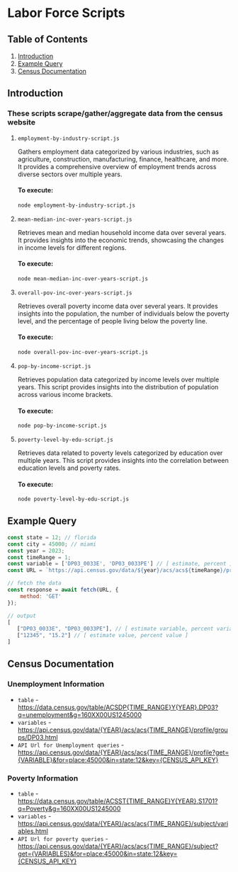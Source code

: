 # Labor Force Scripts

## Table of Contents

1. [Introduction](#introduction)
2. [Example Query](#example-query)
3. [Census Documentation](#census-documentation)

## Introduction

### These scripts scrape/gather/aggregate data from the census website

1. `employment-by-industry-script.js`
   
    Gathers employment data categorized by various industries, such as agriculture, construction, manufacturing, finance, healthcare, and more. It provides a comprehensive overview of employment trends across diverse sectors over multiple years.
    
    #### To execute:
    ```bash
    node employment-by-industry-script.js
    ```
2. `mean-median-inc-over-years-script.js`
   
    Retrieves mean and median household income data over several years. It provides insights into the economic trends, showcasing the changes in income levels for different regions.

    #### To execute:
    ```bash
    node mean-median-inc-over-years-script.js
    ```
   
3. `overall-pov-inc-over-years-script.js`
   
    Retrieves overall poverty income data over several years. It provides insights into the population, the number of individuals below the poverty level, and the percentage of people living below the poverty line.

    #### To execute:
    ```bash
    node overall-pov-inc-over-years-script.js
    ```
      
4. `pop-by-income-script.js`
   
    Retrieves population data categorized by income levels over multiple years. This script provides insights into the distribution of population across various income brackets.

    #### To execute:
    ```bash
    node pop-by-income-script.js
    ```
         
5. `poverty-level-by-edu-script.js`
   
    Retrieves data related to poverty levels categorized by education over multiple years. This script provides insights into the correlation between education levels and poverty rates.

    #### To execute:
    ```bash
    node poverty-level-by-edu-script.js
    ```
   
## Example Query

```javascript
const state = 12; // florida
const city = 45000; // miami
const year = 2023;
const timeRange = 1;
const variable = ['DP03_0033E', 'DP03_0033PE'] // [ estimate, percent ] refer to the docs for the variables
const URL = `https://api.census.gov/data/${year}/acs/acs${timeRange}/profile?get=${variable}&for=place:${city}&in=state:${florida}&key=${CENSUS_API_KEY}`

// fetch the data
const response = await fetch(URL, {
    method: 'GET'
});
```

```javascript
// output
[
   ["DP03_0033E", "DP03_0033PE"], // [ estimate variable, percent variable ]
   ["12345", "15.2"] // [ estimate value, percent value ]
]
```


## Census Documentation

### Unemployment Information

* `table` - https://data.census.gov/table/ACSDP{TIME_RANGE}Y{YEAR}.DP03?q=unemployment&g=160XX00US1245000
* `variables` - https://api.census.gov/data/{YEAR}/acs/acs{TIME_RANGE}/profile/groups/DP03.html
* `API Url for Unemployment queries` - https://api.census.gov/data/{YEAR}/acs/acs{TIME_RANGE}/profile?get={VARIABLE}&for=place:45000&in=state:12&key={CENSUS_API_KEY}


### Poverty Information

* `table` - https://data.census.gov/table/ACSST{TIME_RANGE}Y{YEAR}.S1701?q=Poverty&g=160XX00US1245000
* `variables` - https://api.census.gov/data/{YEAR}/acs/acs{TIME_RANGE}/subject/variables.html
* `API Url for poverty queries` - https://api.census.gov/data/{YEAR}/acs/acs{TIME_RANGE}/subject?get={VARIABLES}&for=place:45000&in=state:12&key={CENSUS_API_KEY}

